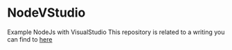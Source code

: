 NodeVStudio
===========

Example NodeJs with VisualStudio
This repository is related to a writing you can find to [here](http://www.dotnet-programming.com/post/2014/07/11/Integrate-NodeJS-tools-in-Visual-StudioTFS.aspx)
